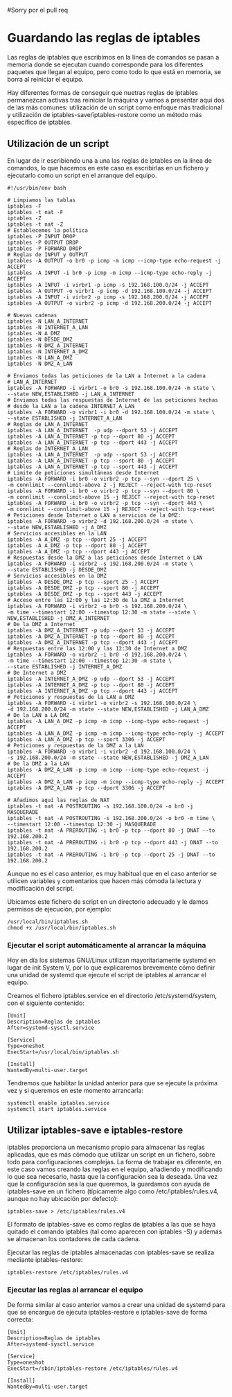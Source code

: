 #Sorry por el pull req

# Guardando las reglas de iptables

Las reglas de iptables que escribimos en la línea de comandos se pasan
a memoria donde se ejecutan cuando corresponde para los diferentes
paquetes que llegan al equipo, pero como todo lo que está en memoria,
se borra al reiniciar el equipo.

Hay diferentes formas de conseguir que nuetras reglas de iptables
permanezcan activas tras reiniciar la máquina y vamos a presentar aquí
dos de las más comunes: utilización de un script como enfoque más
tradicional y utilización de iptables-save/iptables-restore como un
método más específico de iptables.

## Utilización de un script

En lugar de ir escribiendo una a una las reglas de iptables en la
línea de comandos, lo que hacemos en este caso es escribirlas en un
fichero y ejecutarlo como un script en el arranque del equipo.

```
#!/usr/bin/env bash

# Limpiamos las tablas
iptables -F
iptables -t nat -F
iptables -Z
iptables -t nat -Z
# Establecemos la política
iptables -P INPUT DROP
iptables -P OUTPUT DROP
iptables -P FORWARD DROP
# Reglas de INPUT y OUTPUT
iptables -A OUTPUT -o br0 -p icmp -m icmp --icmp-type echo-request -j ACCEPT
iptables -A INPUT -i br0 -p icmp -m icmp --icmp-type echo-reply -j ACCEPT
iptables -A INPUT -i virbr1 -p icmp -s 192.168.100.0/24 -j ACCEPT
iptables -A OUTPUT -o virbr1 -p icmp -d 192.168.100.0/24 -j ACCEPT
iptables -A INPUT -i virbr2 -p icmp -s 192.168.200.0/24 -j ACCEPT
iptables -A OUTPUT -o virbr2 -p icmp -d 192.168.200.0/24 -j ACCEPT

# Nuevas cadenas
iptables -N LAN_A_INTERNET
iptables -N INTERNET_A_LAN
iptables -N A_DMZ
iptables -N DESDE_DMZ
iptables -N DMZ_A_INTERNET
iptables -N INTERNET_A_DMZ
iptables -N LAN_A_DMZ
iptables -N DMZ_A_LAN

# Enviamos todas las peticiones de la LAN a Internet a la cadena
# LAN_A_INTERNET
iptables -A FORWARD -i virbr1 -o br0 -s 192.168.100.0/24 -m state \
--state NEW,ESTABLISHED -j LAN_A_INTERNET
# Enviamos todas las respuestas de Internet de las peticiones hechas
# desde la LAN a la cadena INTERNET_A_LAN
iptables -A FORWARD -o virbr1 -i br0 -d 192.168.100.0/24 -m state \
--state ESTABLISHED -j INTERNET_A_LAN
# Reglas de LAN_A_INTERNET
iptables -A LAN_A_INTERNET  -p udp --dport 53 -j ACCEPT
iptables -A LAN_A_INTERNET -p tcp --dport 80 -j ACCEPT
iptables -A LAN_A_INTERNET -p tcp --dport 443 -j ACCEPT
# Reglas de INTERNET_A_LAN
iptables -A LAN_A_INTERNET  -p udp --sport 53 -j ACCEPT
iptables -A LAN_A_INTERNET -p tcp --sport 80 -j ACCEPT
iptables -A LAN_A_INTERNET -p tcp --sport 443 -j ACCEPT
# Limite de peticiones simultáneas desde Internet
iptables -A FORWARD -i br0 -o virbr2 -p tcp --syn --dport 25 \
-m connlimit --connlimit-above 2 -j REJECT --reject-with tcp-reset
iptables -A FORWARD -i br0 -o virbr2 -p tcp --syn --dport 80 \
-m connlimit --connlimit-above 15 -j REJECT --reject-with tcp-reset
iptables -A FORWARD -i br0 -o virbr2 -p tcp --syn --dport 443 \
-m connlimit --connlimit-above 15 -j REJECT --reject-with tcp-reset
# Peticiones desde Internet o LAN a servicios de la DMZ:
iptables -A FORWARD -o virbr2 -d 192.168.200.0/24 -m state \
--state NEW,ESTABLISHED -j A_DMZ
# Servicios accesibles en la LAN
iptables -A A_DMZ -p tcp --dport 25 -j ACCEPT
iptables -A A_DMZ -p tcp --dport 80 -j ACCEPT
iptables -A A_DMZ -p tcp --dport 443 -j ACCEPT
# Respuestas desde la DMZ a las peticiones desde Internet o LAN
iptables -A FORWARD -i virbr2 -s 192.168.200.0/24 -m state \
--state ESTABLISHED -j DESDE_DMZ
# Servicios accesibles en la DMZ
iptables -A DESDE_DMZ -p tcp --sport 25 -j ACCEPT
iptables -A DESDE_DMZ -p tcp --sport 80 -j ACCEPT
iptables -A DESDE_DMZ -p tcp --sport 443 -j ACCEPT
# Acceso entre las 12:00 y las 12:30 de la DMZ a Internet
iptables -A FORWARD -i virbr2 -o br0 -s 192.168.200.0/24 \
-m time --timestart 12:00 --timestop 12:30 -m state --state \
NEW,ESTABLISHED -j DMZ_A_INTERNET
# De la DMZ a Internet
iptables -A DMZ_A_INTERNET -p udp --dport 53 -j ACCEPT
iptables -A DMZ_A_INTERNET -p tcp --dport 80 -j ACCEPT
iptables -A DMZ_A_INTERNET -p tcp --dport 443 -j ACCEPT
# Respuestas entre las 12:00 y las 12:30 de Internet a DMZ
iptables -A FORWARD -o virbr2 -i br0 -d 192.168.200.0/24 \
-m time --timestart 12:00 --timestop 12:30 -m state \
--state ESTABLISHED -j INTERNET_A_DMZ
# De Internet a DMZ
iptables -A INTERNET_A_DMZ -p udp --dport 53 -j ACCEPT
iptables -A INTERNET_A_DMZ -p tcp --dport 80 -j ACCEPT
iptables -A INTERNET_A_DMZ -p tcp --dport 443 -j ACCEPT
# Peticiones y respuestas de la LAN a DMZ
iptables -A FORWARD -i virbr1 -o virbr2 -s 192.168.100.0/24 \
-d 192.168.200.0/24 -m state --state NEW,ESTABLISHED -j LAN_A_DMZ
# De la LAN a LA DMZ
iptables -A LAN_A_DMZ -p icmp -m icmp --icmp-type echo-request -j ACCEPT
iptables -A LAN_A_DMZ -p icmp -m icmp --icmp-type echo-reply -j ACCEPT
iptables -A LAN_A_DMZ -p tcp --sport 3306 -j ACCEPT
# Peticiones y respuestas de la DMZ a la LAN
iptables -A FORWARD -o virbr1 -i virbr2 -d 192.168.100.0/24 \
-s 192.168.200.0/24 -m state --state NEW,ESTABLISHED -j DMZ_A_LAN
# De la DMZ a la LAN
iptables -A DMZ_A_LAN -p icmp -m icmp --icmp-type echo-request -j ACCEPT
iptables -A DMZ_A_LAN -p icmp -m icmp --icmp-type echo-reply -j ACCEPT
iptables -A DMZ_A_LAN -p tcp --dport 3306 -j ACCEPT

# Añadimos aquí las reglas de NAT
iptables -t nat -A POSTROUTING -s 192.168.100.0/24 -o br0 -j MASQUERADE
iptables -t nat -A POSTROUTING -s 192.168.200.0/24 -o br0 -m time \
--timestart 12:00 --timestop 12:30 -j MASQUERADE
iptables -t nat -A PREROUTING -i br0 -p tcp --dport 80 -j DNAT --to 192.168.200.2
iptables -t nat -A PREROUTING -i br0 -p tcp --dport 443 -j DNAT --to 192.168.200.2
iptables -t nat -A PREROUTING -i br0 -p tcp --dport 25 -j DNAT --to 192.168.200.2
```

Aunque no es el caso anterior, es muy habitual que en el caso anterior
se utilicen variables y comentarios que hacen más cómoda la lectura y
modificación del script.

Ubicamos este fichero de script en un directorio adecuado y le damos
permisos de ejecución, por ejemplo:

```
/usr/local/bin/iptables.sh
chmod +x /usr/local/bin/iptables.sh
```

### Ejecutar el script automáticamente al arrancar la máquina

Hoy en día los sistemas GNU/Linux utilizan mayoritariamente systemd en
lugar de init System V, por lo que explicaremos brevemente cómo
definir una unidad de systemd que ejecute el script de iptables al
arrancar el equipo.

Creamos el fichero iptables.service en el directorio
/etc/systemd/system, con el siguiente contenido:

```
[Unit]
Description=Reglas de iptables
After=systemd-sysctl.service

[Service]
Type=oneshot
ExecStart=/usr/local/bin/iptables.sh

[Install]
WantedBy=multi-user.target
```

Tendremos que habilitar la unidad anterior para que se ejecute la
próxima vez y si queremos en este momento arrancarla:

```
systemctl enable iptables.service
systemctl start iptables.service
```

## Utilizar iptables-save e iptables-restore

iptables proporciona un mecanismo propio para almacenar las reglas
aplicadas, que es más cómodo que utilizar un script en un fichero,
sobre todo para configuraciones complejas. La forma de trabajar es
diferente, en este caso vamos creando las reglas en el equipo,
añadiendo y modificando lo que sea necesario, hasta que la
configuración sea la deseada. Una vez que la configuración sea la que
queremos, la guardamos con ayuda de iptables-save en un fichero
(típicamente algo como /etc/iptables/rules.v4, aunque no hay ubicación
por defecto):

```
iptables-save > /etc/iptables/rules.v4
```

El formato de iptables-save es como reglas de iptables a las que se
haya quitado el comando iptables (tal como aparecen con iptables -S) y
además se almacenan los contadores de cada cadena.

Ejecutar las reglas de iptables almacenadas con iptables-save se
realiza mediante iptables-restore:

```
iptables-restore /etc/iptables/rules.v4
```

### Ejecutar las reglas al arrancar el equipo

De forma similar al caso anterior vamos a crear una unidad de systemd
para que se encargue de ejecuta iptables-restore e iptables-save de
forma correcta:

```
[Unit]
Description=Reglas de iptables
After=systemd-sysctl.service

[Service]
Type=oneshot
ExecStart=/sbin/iptables-restore /etc/iptables/rules.v4

[Install]
WantedBy=multi-user.target
```
